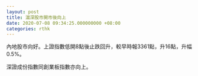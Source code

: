 ```yaml
---
layout: post
title: 滬深股市開市後向上
date: 2020-07-08 09:34:25.000000000 +08:00
categories: rthk
---
```


內地股市向好。上證指數低開8點後止跌回升，較早時報3361點，升16點，升幅0.5%。

深證成份指數同創業板指數亦向上。
